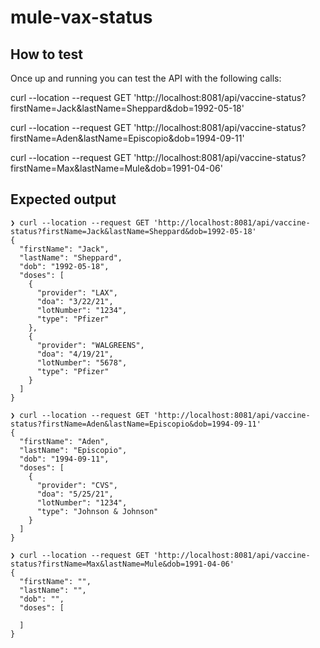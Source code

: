 # mule-vax-status

## How to test

Once up and running you can test the API with the following calls:

curl --location --request GET 'http://localhost:8081/api/vaccine-status?firstName=Jack&lastName=Sheppard&dob=1992-05-18'

curl --location --request GET 'http://localhost:8081/api/vaccine-status?firstName=Aden&lastName=Episcopio&dob=1994-09-11'

curl --location --request GET 'http://localhost:8081/api/vaccine-status?firstName=Max&lastName=Mule&dob=1991-04-06'

## Expected output

```
❯ curl --location --request GET 'http://localhost:8081/api/vaccine-status?firstName=Jack&lastName=Sheppard&dob=1992-05-18'
{
  "firstName": "Jack",
  "lastName": "Sheppard",
  "dob": "1992-05-18",
  "doses": [
    {
      "provider": "LAX",
      "doa": "3/22/21",
      "lotNumber": "1234",
      "type": "Pfizer"
    },
    {
      "provider": "WALGREENS",
      "doa": "4/19/21",
      "lotNumber": "5678",
      "type": "Pfizer"
    }
  ]
}
```

```
❯ curl --location --request GET 'http://localhost:8081/api/vaccine-status?firstName=Aden&lastName=Episcopio&dob=1994-09-11'
{
  "firstName": "Aden",
  "lastName": "Episcopio",
  "dob": "1994-09-11",
  "doses": [
    {
      "provider": "CVS",
      "doa": "5/25/21",
      "lotNumber": "1234",
      "type": "Johnson & Johnson"
    }
  ]
}
```

```
❯ curl --location --request GET 'http://localhost:8081/api/vaccine-status?firstName=Max&lastName=Mule&dob=1991-04-06'
{
  "firstName": "",
  "lastName": "",
  "dob": "",
  "doses": [

  ]
}
```